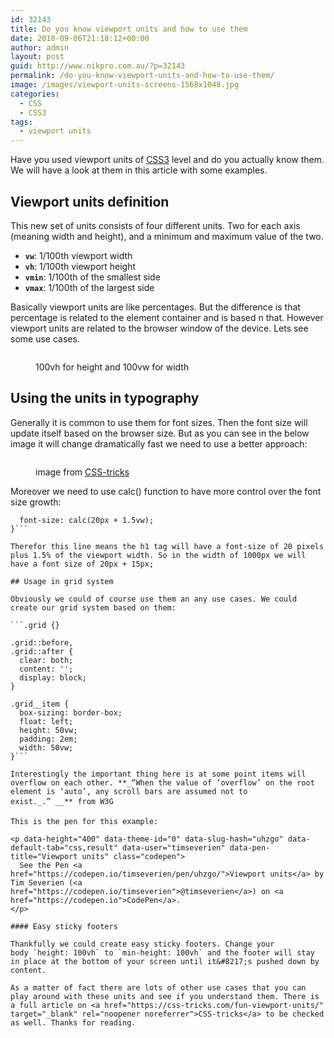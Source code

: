 ```yaml
---
id: 32143
title: Do you know viewport units and how to use them
date: 2018-09-06T21:18:12+00:00
author: admin
layout: post
guid: http://www.nikpro.com.au/?p=32143
permalink: /do-you-know-viewport-units-and-how-to-use-them/
image: /images/viewport-units-screens-1568x1048.jpg
categories:
  - CSS
  - CSS3
tags:
  - viewport units
---
```

Have you used viewport units of [CSS3](http://nikpro.com.au/category/css3) level and do you actually know them. We will have a look at them in this article with some examples.

## Viewport units definition

This new set of units consists of four different units. Two for each axis (meaning width and height), and a minimum and maximum value of the two.

  * **`vw`**: 1/100th viewport width
  * **`vh`**: 1/100th viewport height
  * **`vmin`**: 1/100th of the smallest side
  * **`vmax`**: 1/100th of the largest side

Basically viewport units are like percentages. But the difference is that percentage is related to the element container and is based n that. However viewport units are related to the browser window of the device. Lets see some use cases.<figure class="wp-block-image">

<img src="http://www.nikpro.com.auviewport-units.png" alt="" class="wp-image-32145" srcset="http://testgatsby.localviewport-units.png 522w, http://testgatsby.localviewport-units-300x238.png 300w" sizes="(max-width: 522px) 100vw, 522px" /> <figcaption>100vh for height and 100vw for width </figcaption></figure> 

## Using the units in typography

Generally it is common to use them for font sizes. Then the font size will update itself based on the browser size. But as you can see in the below image it will change dramatically fast we need to use a better approach:<figure class="wp-block-image">

<img src="http://www.nikpro.com.aupure-responsive_nvzwrs-1.gif" alt="" class="wp-image-32146" /> <figcaption>image from <a href="https://css-tricks.com/fun-viewport-units/" target="_blank" rel="noopener noreferrer">CSS-tricks</a></figcaption></figure> 

Moreover we need to use calc() function to have more control over the font size growth:

```h1 {
  font-size: calc(20px + 1.5vw);
}```

Therefor this line means the h1 tag will have a font-size of 20 pixels plus 1.5% of the viewport width. So in the width of 1000px we will have a font size of 20px + 15px;

## Usage in grid system

Obviously we could of course use them an any use cases. We could create our grid system based on them:

```.grid {}
    
.grid::before,
.grid::after {
  clear: both;
  content: '';
  display: block;
}
    
.grid__item {
  box-sizing: border-box;
  float: left;
  height: 50vw;
  padding: 2em;
  width: 50vw;
}```

Interestingly the important thing here is at some point items will overflow on each other. **_“When the value of ‘overflow’ on the root element is ‘auto’, any scroll bars are assumed not to exist._.” __** from W3G

This is the pen for this example:

<p data-height="400" data-theme-id="0" data-slug-hash="uhzgo" data-default-tab="css,result" data-user="timseverien" data-pen-title="Viewport units" class="codepen">
  See the Pen <a href="https://codepen.io/timseverien/pen/uhzgo/">Viewport units</a> by Tim Severien (<a href="https://codepen.io/timseverien">@timseverien</a>) on <a href="https://codepen.io">CodePen</a>.
</p>

#### Easy sticky footers

Thankfully we could create easy sticky footers. Change your body `height: 100vh` to `min-height: 100vh` and the footer will stay in place at the bottom of your screen until it&#8217;s pushed down by content.

As a matter of fact there are lots of other use cases that you can play around with these units and see if you understand them. There is a full article on <a href="https://css-tricks.com/fun-viewport-units/" target="_blank" rel="noopener noreferrer">CSS-tricks</a> to be checked as well. Thanks for reading.